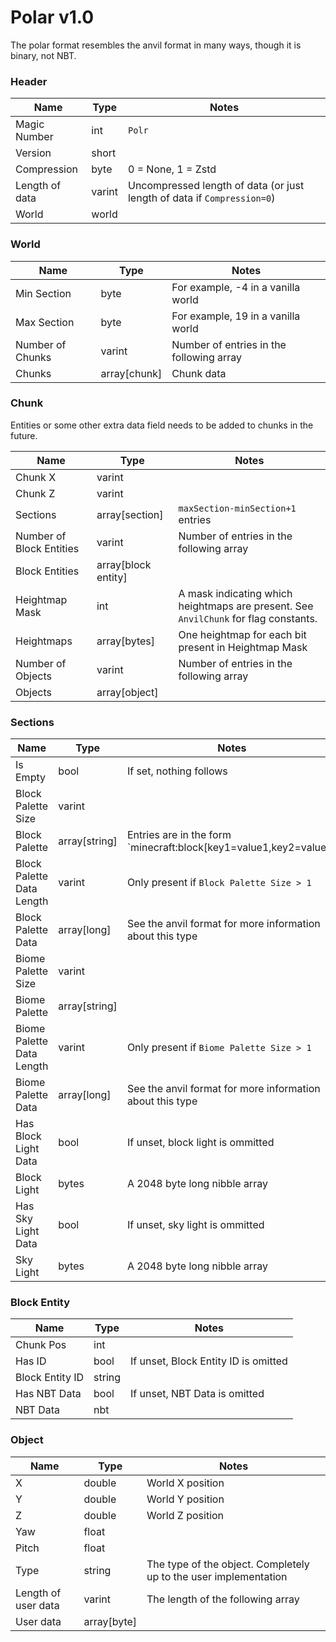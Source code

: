# Polar v1.0

The polar format resembles the anvil format in many ways, though it is binary, not NBT.

### Header

| Name           | Type   | Notes                                                                   |
|----------------|--------|-------------------------------------------------------------------------|
| Magic Number   | int    | `Polr`                                                                  |
| Version        | short  |                                                                         |
| Compression    | byte   | 0 = None, 1 = Zstd                                                      |
| Length of data | varint | Uncompressed length of data (or just length of data if `Compression=0`) |
| World          | world  |                                                                         |

### World

| Name             | Type         | Notes                                    |
|------------------|--------------|------------------------------------------|
| Min Section      | byte         | For example, -4 in a vanilla world       |
| Max Section      | byte         | For example, 19 in a vanilla world       |
| Number of Chunks | varint       | Number of entries in the following array |
| Chunks           | array[chunk] | Chunk data                               |

### Chunk

Entities or some other extra data field needs to be added to chunks in the future.

| Name                     | Type                | Notes                                                                                |
|--------------------------|---------------------|--------------------------------------------------------------------------------------|
| Chunk X                  | varint              |                                                                                      |
| Chunk Z                  | varint              |                                                                                      |
| Sections                 | array[section]      | `maxSection-minSection+1` entries                                                    |
| Number of Block Entities | varint              | Number of entries in the following array                                             |
| Block Entities           | array[block entity] |                                                                                      |
| Heightmap Mask           | int                 | A mask indicating which heightmaps are present. See `AnvilChunk` for flag constants. |
| Heightmaps               | array[bytes]        | One heightmap for each bit present in Heightmap Mask                                 |
| Number of Objects        | varint              | Number of entries in the following array                                             |
| Objects                  | array[object]       |                                                                                      |

### Sections

| Name                      | Type          | Notes                                                             |
|---------------------------|---------------|-------------------------------------------------------------------|
| Is Empty                  | bool          | If set, nothing follows                                           |
| Block Palette Size        | varint        |                                                                   |
| Block Palette             | array[string] | Entries are in the form `minecraft:block[key1=value1,key2=value2] |
| Block Palette Data Length | varint        | Only present if `Block Palette Size > 1`                          |
| Block Palette Data        | array[long]   | See the anvil format for more information about this type         |
| Biome Palette Size        | varint        |                                                                   |
| Biome Palette             | array[string] |                                                                   |
| Biome Palette Data Length | varint        | Only present if `Biome Palette Size > 1`                          |
| Biome Palette Data        | array[long]   | See the anvil format for more information about this type         |
| Has Block Light Data      | bool          | If unset, block light is ommitted                                 |
| Block Light               | bytes         | A 2048 byte long nibble array                                     |
| Has Sky Light Data        | bool          | If unset, sky light is ommitted                                   |
| Sky Light                 | bytes         | A 2048 byte long nibble array                                     |

### Block Entity

| Name            | Type   | Notes                                |
|-----------------|--------|--------------------------------------|
| Chunk Pos       | int    |                                      |
| Has ID          | bool   | If unset, Block Entity ID is omitted |
| Block Entity ID | string |                                      |
| Has NBT Data    | bool   | If unset, NBT Data is omitted        |
| NBT Data        | nbt    |                                      |

### Object

| Name                | Type        | Notes                                                            |
|---------------------|-------------|------------------------------------------------------------------|
| X                   | double      | World X position                                                 |
| Y                   | double      | World Y position                                                 |
| Z                   | double      | World Z position                                                 |
| Yaw                 | float       |                                                                  |
| Pitch               | float       |                                                                  |
| Type                | string      | The type of the object. Completely up to the user implementation |
| Length of user data | varint      | The length of the following array                                | 
| User data           | array[byte] |                                                                  |
